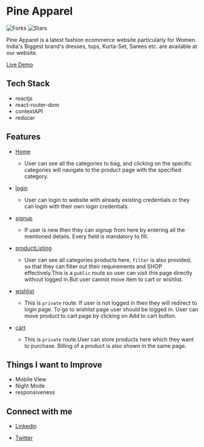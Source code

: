 # Pine Apparel 

![Forks](https://img.shields.io/github/forks/prajapati-priyanka/my-app)
![Stars](https://img.shields.io/github/stars/prajapati-priyanka/my-app)

Pine Apparel is a latest fashion ecommerce website particularly for Women. India's Biggest brand's dresses, tops, Kurta-Set, Sarees etc. are available at our website.

[Live Demo](https://pine-apparel-pqzjpygda-prajapati-priyanka.vercel.app/)

## Tech Stack
- reactjs
- react-router-dom
- contextAPI
- reducer


## Features
- [Home](https://pine-apparel-pqzjpygda-prajapati-priyanka.vercel.app/)
  - User can see all the categories to bag, and clicking on the specific categories will navigate to the product page with the specified category.

- [login](https://pine-apparel-pqzjpygda-prajapati-priyanka.vercel.app/login)
  -  User can login to website with already existing credentials or they can login with their own login credentials.

- [signup](https://pine-apparel-pqzjpygda-prajapati-priyanka.vercel.app/signup)

  - If user is new then they can signup from here by entering all the mentioned details. Every field is mandatory to fill.


- [productListing](https://pine-apparel-pqzjpygda-prajapati-priyanka.vercel.app/product)

  - User can see all categories products here, `filter` is also provided, so that they can filter out their requirements and SHOP effectively.This is a `public` route so user can visit this page directly without logged in.But user cannot move item to cart or wishlist.

- [wishlist](https://pine-apparel-pqzjpygda-prajapati-priyanka.vercel.app/wishlist)

  - This is `private` route. If user is not logged in then they will redirect to login page. To go to wishlist page user should be logged in. User can move product to cart page by clicking on Add to cart button.

- [cart](https://pine-apparel.netlify.app/cart/cart.html)
  - This is `private` route.User can store products here which they want to purchase. Billing of a product is also shown in the same page.


## Things I want to Improve
- Mobile View
- Night Mode
- responsiveness


## Connect with me

-  [Linkedin](https://www.linkedin.com/in/priyanka-prajapati-853098146/)

- [Twitter](https://twitter.com/Priyanka_9827)